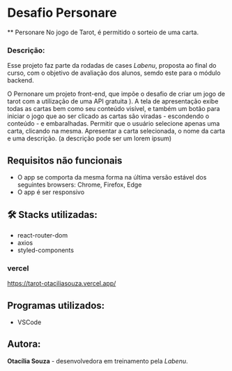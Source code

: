 
# Desafio Personare
** Personare 
No jogo de Tarot, é permitido o sorteio de uma carta.

### Descrição:
Esse projeto faz parte da rodadas de cases *Labenu*, proposta ao final do curso, com o objetivo de avaliação dos alunos, semdo este para o módulo backend.

O Pernonare um projeto front-end, que impõe o desafio de criar um jogo de tarot com a utilização de uma API gratuita ).
A tela de apresentação exibe todas as cartas bem como  seu conteúdo visível, e também um botão para iniciar o jogo que ao ser clicado as cartas são viradas - escondendo o conteúdo - e embaralhadas.
Permitir que o usuário selecione apenas uma carta, clicando na mesma.
Apresentar a carta selecionada, o nome da carta e uma descrição. (a descrição pode ser um lorem ipsum)

## Requisitos não funcionais
- O app se comporta da mesma forma na última versão estável dos seguintes browsers: Chrome, Firefox, Edge
- O app é ser responsivo

## 🛠 Stacks utilizadas:
- react-router-dom
- axios
- styled-components


### vercel
https://tarot-otaciliasouza.vercel.app/

## Programas utilizados:
- VSCode 


## Autora:
**Otacília Souza** - desenvolvedora em treinamento pela *Labenu*.

